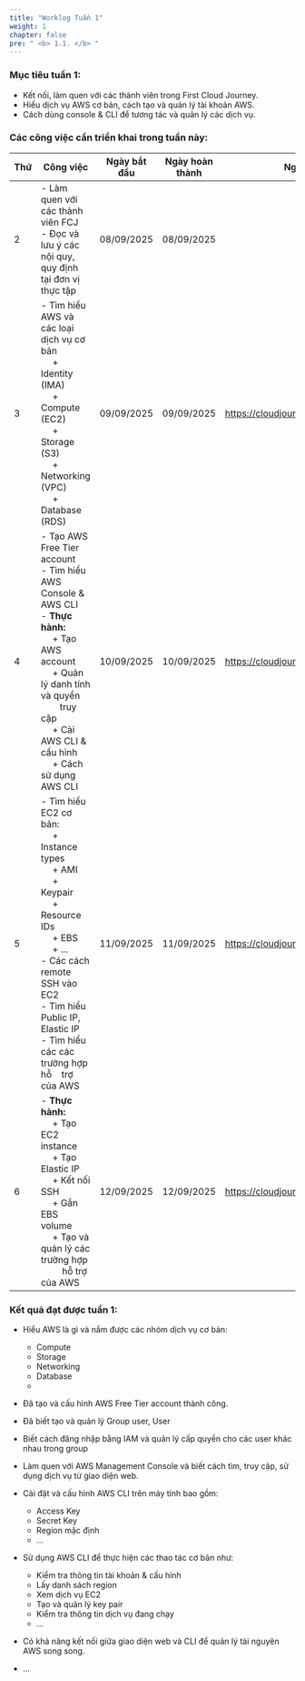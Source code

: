```yaml
---
title: "Worklog Tuần 1"
weight: 1
chapter: false
pre: " <b> 1.1. </b> "
---
```


### Mục tiêu tuần 1:

* Kết nối, làm quen với các thành viên trong First Cloud Journey.
* Hiểu dịch vụ AWS cơ bản, cách tạo và quản lý tài khoản AWS.
* Cách dùng console & CLI để tương tác và quản lý các dịch vụ.

### Các công việc cần triển khai trong tuần này:
| Thứ | Công việc                                                                                                                                                                                   | Ngày bắt đầu | Ngày hoàn thành | Nguồn tài liệu                            |
| --- | ------------------------------------------------------------------------------------------------------------------------------------------------------------------------------------------- | ------------ | --------------- | ----------------------------------------- |
| 2   | - Làm quen với các thành viên FCJ <br> - Đọc và lưu ý các nội quy, quy định tại đơn vị thực tập                                                                                             | 08/09/2025   | 08/09/2025      |
| 3   | - Tìm hiểu AWS và các loại dịch vụ cơ bản <br>&emsp; + Identity (IMA)  <br>&emsp; + Compute (EC2) <br>&emsp; + Storage (S3) <br>&emsp; + Networking (VPC) <br>&emsp; + Database (RDS) <br>                                            | 09/09/2025   | 09/09/2025      | <https://cloudjourney.awsstudygroup.com/> |
| 4   | - Tạo AWS Free Tier account <br> - Tìm hiểu AWS Console & AWS CLI <br> - **Thực hành:** <br>&emsp; + Tạo AWS account <br>&emsp; + Quản lý danh tính và quyền <br>&emsp;&nbsp;&nbsp;&nbsp; truy cập <br>&emsp; + Cài AWS CLI & cấu hình <br> &emsp; + Cách sử dụng AWS CLI | 10/09/2025   | 10/09/2025      | <https://cloudjourney.awsstudygroup.com/> |
| 5   | - Tìm hiểu EC2 cơ bản: <br>&emsp; + Instance types <br>&emsp; + AMI <br>&emsp; + Keypair <br>&emsp; + Resource IDs <br>&emsp; + EBS <br>&emsp; + ... <br> - Các cách remote SSH vào EC2 <br> - Tìm hiểu Public IP, Elastic IP   <br> - Tìm hiểu các các trường hợp hỗ &nbsp;&nbsp;&nbsp;trợ của AWS                | 11/09/2025   | 11/09/2025      | <https://cloudjourney.awsstudygroup.com/> |
| 6   | - **Thực hành:** <br>&emsp; + Tạo EC2 instance <br>&emsp; + Tạo Elastic IP <br>&emsp; + Kết nối SSH <br>&emsp; + Gắn EBS volume <br>&emsp; + Tạo và quản lý các trường hợp <br>&emsp;&nbsp;&nbsp;&nbsp;&nbsp; hỗ trợ của AWS                                                                                        | 12/09/2025   | 12/09/2025      | <https://cloudjourney.awsstudygroup.com/> |


### Kết quả đạt được tuần 1:

* Hiểu AWS là gì và nắm được các nhóm dịch vụ cơ bản: 
  * Compute
  * Storage
  * Networking 
  * Database
  * 

* Đã tạo và cấu hình AWS Free Tier account thành công.
* Đã biết tạo và quản lý Group user, User 
* Biết cách đăng nhập bằng IAM và quản lý cấp quyền cho các user khác nhau trong group

* Làm quen với AWS Management Console và biết cách tìm, truy cập, sử dụng dịch vụ từ giao diện web.

* Cài đặt và cấu hình AWS CLI trên máy tính bao gồm:
  * Access Key
  * Secret Key
  * Region mặc định
  * ...

* Sử dụng AWS CLI để thực hiện các thao tác cơ bản như:

  * Kiểm tra thông tin tài khoản & cấu hình
  * Lấy danh sách region
  * Xem dịch vụ EC2
  * Tạo và quản lý key pair
  * Kiểm tra thông tin dịch vụ đang chạy
  * ...

* Có khả năng kết nối giữa giao diện web và CLI để quản lý tài nguyên AWS song song.
* ...


